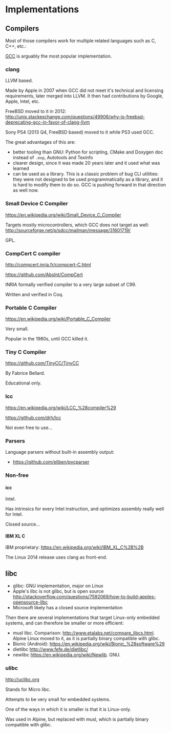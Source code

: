 # Implementations

## Compilers

Most of those compilers work for multiple related languages such as C, C++, etc.:

[GCC](gcc/) is arguably the most popular implementation.

### clang

LLVM based.

Made by Apple in 2007 when GCC did not meet it's technical and licensing requirements, later merged into LLVM. It then had contributions by Google, Apple, Intel, etc.

FreeBSD moved to it in 2012: <http://unix.stackexchange.com/questions/49906/why-is-freebsd-deprecating-gcc-in-favor-of-clang-llvm>

Sony PS4 (2013 Q4, FreeBSD based) moved to it while PS3 used GCC.

The great advantages of this are:

- better tooling than GNU: Python for scripting, CMake and Doxygen doc instead of `.exp`, Autotools and Texinfo
- clearer design, since it was made 20 years later and it used what was learned
- can be used as a library. This is a classic problem of bug CLI utilities: they were not designed to be used programmatically as a library, and it is hard to modify them to do so. GCC is pushing forward in that direction as well now.

### Small Device C Compiler

<https://en.wikipedia.org/wiki/Small_Device_C_Compiler>

Targets mostly microcontrollers, which GCC does not target as well: <http://sourceforge.net/p/sdcc/mailman/message/31601719/>

GPL.

### CompCert C compiler

<http://compcert.inria.fr/compcert-C.html>

<https://github.com/AbsInt/CompCert>

INRIA formally verified compiler to a very large subset of C99.

Written and verified in Coq.

### Portable C Compiler

<https://en.wikipedia.org/wiki/Portable_C_Compiler>

Very small.

Popular in the 1980s, until GCC killed it.

### Tiny C Compiler

<https://github.com/TinyCC/TinyCC>

By Fabrice Bellard.

Educational only.

### lcc

<https://en.wikipedia.org/wiki/LCC_%28compiler%29>

<https://github.com/drh/lcc>

Not even free to use...

### Parsers

Language parsers without built-in assembly output:

- <https://github.com/eliben/pycparser>

### Non-free

#### icc

Intel.

Has intrinsics for every Intel instruction, and optimizes assembly really well for Intel. 

Closed source...

#### IBM XL C

IBM proprietary: <https://en.wikipedia.org/wiki/IBM_XL_C%2B%2B>

The Linux 2014 release uses clang as front-end.

## libc

- glibc: GNU implementation, major on Linux
- Apple's libc is not glibc, but is open source <http://stackoverflow.com/questions/7592069/how-to-build-apples-opensource-libc>
- Microsoft likely has a closed source implementation

Then there are several implementations that target Linux-only embedded systems, and can therefore be smaller or more efficient:

- musl libc. Comparison: <http://www.etalabs.net/compare_libcs.html>. Alpine Linux moved to it, as it is partially binary compatible with glibc.
- Bionic (Android): <https://en.wikipedia.org/wiki/Bionic_%28software%29>
- dietlibc <http://www.fefe.de/dietlibc/>
- newlibc <https://en.wikipedia.org/wiki/Newlib>. GNU.

### ulibc

<http://uclibc.org>

Stands for Micro libc.

Attempts to be very small for embedded systems.

One of the ways in which it is smaller is that it is Linux-only.

Was used in Alpine, but replaced with musl, which is partially binary compatible with glibc.
